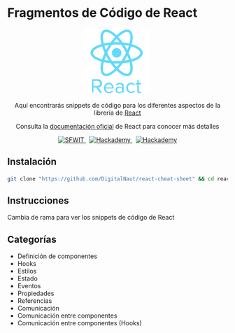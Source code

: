 # Fragmentos de Código de React

<div align="center">
  <img src="https://raw.githubusercontent.com/devicons/devicon/master/icons/react/react-original-wordmark.svg" title="React" alt="React" width="150" height="150"/>&nbsp;
  <p>Aquí encontrarás snippets de código para los diferentes aspectos de la librería de <a href="http://reactjs.org/" target="_blank">React</a></p>
  <p>Consulta la <a href="https://es.reactjs.org/docs/getting-started.html" target="_blank">documentación oficial</a> de React para conocer más detalles</p>
  <a href="https://skillsfor.womenintech.mx" target="_blank">
    <img src="https://skillsfor.womenintech.mx/mainLogo.png" title="Skills for Women in Tech" alt="SFWIT" width="32px" height="32px" />
  </a>
  &nbsp;
  <a href="https://hackademy.lat" target="_blank">
    <img src="https://hackademy.lat/favicon.png" title="Hackademy" alt="Hackademy" width="32px" height="32px" />
  </a>
  &nbsp;
  <a href="https://www.britishcouncil.org.mx" target="_blank">
    <img src="https://www.britishcouncil.org.mx/profiles/solas2/themes/solas_ui/favicon.ico" title="Hackademy" alt="Hackademy" width="32px" height="32px" />
  </a>
</div>

## Instalación

```sh
git clone "https://github.com/DigitalNaut/react-cheat-sheet" && cd react-cheat-sheet && npm i && npm start
```

## Instrucciones

Cambia de rama para ver los snippets de código de React

## Categorías

- Definición de componentes
- Hooks
- Estilos
- Estado
- Eventos
- Propiedades
- Referencias
- Comunicación
- Comunicación entre componentes
- Comunicación entre componentes (Hooks)
